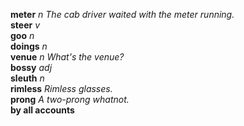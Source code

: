 __meter__ _n_ _The cab driver waited with the meter running._  
__steer__ _v_  
__goo__ _n_  
__doings__ _n_  
__venue__ _n_ _What's the venue?_  
__bossy__ _adj_  
__sleuth__ _n_  
__rimless__ _Rimless glasses._  
__prong__ _A two-prong whatnot._  
__by all accounts__  